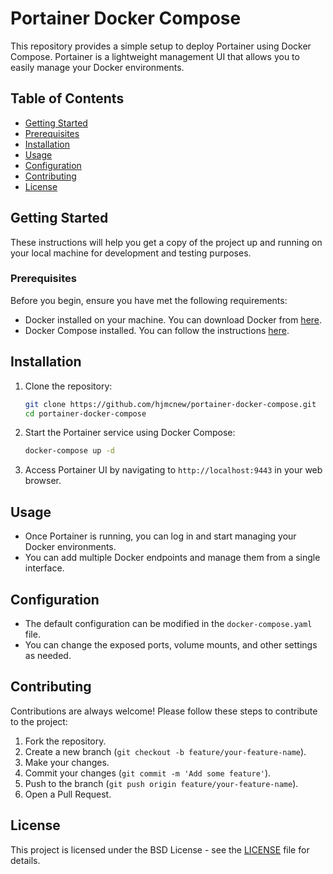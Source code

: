 # Portainer Docker Compose

This repository provides a simple setup to deploy Portainer using Docker Compose. Portainer is a lightweight management UI that allows you to easily manage your Docker environments.

## Table of Contents

- [Getting Started](#getting-started)
- [Prerequisites](#prerequisites)
- [Installation](#installation)
- [Usage](#usage)
- [Configuration](#configuration)
- [Contributing](#contributing)
- [License](#license)

## Getting Started

These instructions will help you get a copy of the project up and running on your local machine for development and testing purposes.

### Prerequisites

Before you begin, ensure you have met the following requirements:
- Docker installed on your machine. You can download Docker from [here](https://www.docker.com/products/docker-desktop).
- Docker Compose installed. You can follow the instructions [here](https://docs.docker.com/compose/install/).

## Installation

1. Clone the repository:

    ```sh
    git clone https://github.com/hjmcnew/portainer-docker-compose.git
    cd portainer-docker-compose
    ```

2. Start the Portainer service using Docker Compose:

    ```sh
    docker-compose up -d
    ```

3. Access Portainer UI by navigating to `http://localhost:9443` in your web browser.

## Usage

- Once Portainer is running, you can log in and start managing your Docker environments.
- You can add multiple Docker endpoints and manage them from a single interface.

## Configuration

- The default configuration can be modified in the `docker-compose.yaml` file.
- You can change the exposed ports, volume mounts, and other settings as needed.

## Contributing

Contributions are always welcome! Please follow these steps to contribute to the project:

1. Fork the repository.
2. Create a new branch (`git checkout -b feature/your-feature-name`).
3. Make your changes.
4. Commit your changes (`git commit -m 'Add some feature'`).
5. Push to the branch (`git push origin feature/your-feature-name`).
6. Open a Pull Request.

## License

This project is licensed under the BSD License - see the [LICENSE](LICENSE) file for details.
